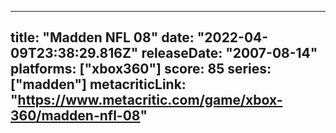 
---
title: "Madden NFL 08"
date: "2022-04-09T23:38:29.816Z"
releaseDate: "2007-08-14"
platforms: ["xbox360"]
score: 85
series: ["madden"]
metacriticLink: "https://www.metacritic.com/game/xbox-360/madden-nfl-08"
---
